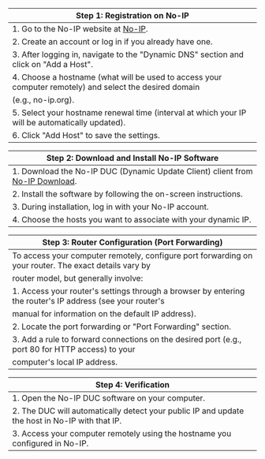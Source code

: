 | Step 1: Registration on No-IP                                                                           |
|---------------------------------------------------------------------------------------------------------|
| 1. Go to the No-IP website at [No-IP](https://www.noip.com/).                                           |
| 2. Create an account or log in if you already have one.                                                   |
| 3. After logging in, navigate to the "Dynamic DNS" section and click on "Add a Host".                     |
| 4. Choose a hostname (what will be used to access your computer remotely) and select the desired domain   |
|    (e.g., no-ip.org).                                                                                    |
| 5. Select your hostname renewal time (interval at which your IP will be automatically updated).            |
| 6. Click "Add Host" to save the settings.                                                                 |

| Step 2: Download and Install No-IP Software                                                              |
|---------------------------------------------------------------------------------------------------------|
| 1. Download the No-IP DUC (Dynamic Update Client) client from [No-IP Download](https://www.noip.com/download).|
| 2. Install the software by following the on-screen instructions.                                           |
| 3. During installation, log in with your No-IP account.                                                    |
| 4. Choose the hosts you want to associate with your dynamic IP.                                             |

| Step 3: Router Configuration (Port Forwarding)                                                            |
|---------------------------------------------------------------------------------------------------------|
| To access your computer remotely, configure port forwarding on your router. The exact details vary by     |
| router model, but generally involve:                                                                      |
| 1. Access your router's settings through a browser by entering the router's IP address (see your router's |
|    manual for information on the default IP address).                                                      |
| 2. Locate the port forwarding or "Port Forwarding" section.                                                |
| 3. Add a rule to forward connections on the desired port (e.g., port 80 for HTTP access) to your         |
|    computer's local IP address.                                                                            |

| Step 4: Verification                                                                                      |
|---------------------------------------------------------------------------------------------------------|
| 1. Open the No-IP DUC software on your computer.                                                           |
| 2. The DUC will automatically detect your public IP and update the host in No-IP with that IP.             |
| 3. Access your computer remotely using the hostname you configured in No-IP.                               |
